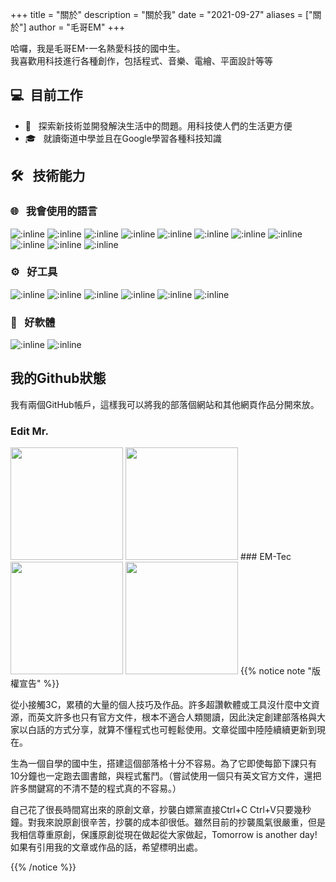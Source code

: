 +++
title = "關於"
description = "關於我"
date = "2021-09-27"
aliases = ["關於"]
author = "毛哥EM"
+++

哈囉，我是毛哥EM-一名熱愛科技的國中生。<br />
我喜歡用科技進行各種創作，包括程式、音樂、電繪、平面設計等等

## 💻 &nbsp;目前工作
- 🤔 &nbsp; 探索新技術並開發解決生活中的問題。用科技使人們的生活更方便
- 🎓 &nbsp; 就讀衛道中學並且在Google學習各種科技知識

## 🛠 &nbsp; 技術能力
### 🌐 &nbsp; 我會使用的語言
  ![:inline](https://img.shields.io/badge/-HTML-333333?style=flat&logo=HTML5)
  ![:inline](https://img.shields.io/badge/-CSS-333333?style=flat&logo=CSS3&logoColor=1572B6)
  ![:inline](https://img.shields.io/badge/-JavaScript-333333?style=flat&logo=javascript)
  ![:inline](https://img.shields.io/badge/-Node.js-333333?style=flat&logo=node.js)
  ![:inline](https://img.shields.io/badge/-ReactTypeScript-333333?style=flat&logo=typescript)
  ![:inline](https://img.shields.io/badge/-Discord.js-333333?style=flat&logo=discord.js)
  ![:inline](https://img.shields.io/badge/-PHP-333333?style=flat&logo=php)
  ![:inline](https://img.shields.io/badge/-C++-333333?style=flat&logo=C)
  ![:inline](https://img.shields.io/badge/-C%23-333333?style=flat&logo=c#)
  ![:inline](https://img.shields.io/badge/-Markdown-333333?style=flat&logo=markdown)
  ![:inline](https://img.shields.io/badge/-Go-333333?style=flat&logo=go)
### ⚙️ &nbsp; 好工具
  ![:inline](https://img.shields.io/badge/-Git-333333?style=flat&logo=git)
  ![:inline](https://img.shields.io/badge/-GitHub-333333?style=flat&logo=github)
  ![:inline](https://img.shields.io/badge/-Heroku-333333?style=flat&logo=heroku)
  ![:inline](https://img.shields.io/badge/-Google_Cloud_Platform-333333?style=flat&logo=google-cloud)
  ![:inline](https://img.shields.io/badge/-WordPress-333333?style=flat&logo=wordpress)
  ![:inline](https://img.shields.io/badge/-Termux-333333?style=flat&logo=termux)
### 🔧 &nbsp; 好軟體
  ![:inline](https://img.shields.io/badge/-Visual%20Studio%20Code-333333?style=flat&logo=visual-studio-code&logoColor=007ACC)
  ![:inline](https://img.shields.io/badge/-Sublime%20Text-333333?style=flat&logo=sublime-text)

## 我的Github狀態
我有兩個GitHub帳戶，這樣我可以將我的部落個網站和其他網頁作品分開來放。
### Edit Mr.
  <img height="180em" src="https://github-readme-stats.vercel.app/api?username=Edit-Mr&show_icons=true&theme=radical" />
  <img height="180em" src="https://github-readme-stats-eight-theta.vercel.app/api/top-langs/?username=Edit-Mr&theme=radical&layout=compact&exclude_lang=java+r" />
### EM-Tec
  <img height="180em" src="https://github-readme-stats.vercel.app/api?username=EM-Tec&show_icons=true&theme=radical" />
  <img height="180em" src="https://github-readme-stats-eight-theta.vercel.app/api/top-langs/?username=EM-Tec&theme=radical&layout=compact&exclude_lang=java+r" />
{{% notice note "版權宣告" %}}

從小接觸3C，累積的大量的個人技巧及作品。許多超讚軟體或工具沒什麼中文資源，而英文許多也只有官方文件，根本不適合人類閱讀，因此決定創建部落格與大家以白話的方式分享，就算不懂程式也可輕鬆使用。文章從國中陸陸續續更新到現在。

生為一個自學的國中生，搭建這個部落格十分不容易。為了它即使每節下課只有10分鐘也一定跑去圖書館，與程式奮鬥。（嘗試使用一個只有英文官方文件，還把許多關鍵寫的不清不楚的程式真的不容易。）

自己花了很長時間寫出來的原創文章，抄襲白嫖黨直接Ctrl+C Ctrl+V只要幾秒鐘。對我來說原創很辛苦，抄襲的成本卻很低。雖然目前的抄襲風氣很嚴重，但是我相信尊重原創，保護原創從現在做起從大家做起，Tomorrow is another day! 如果有引用我的文章或作品的話，希望標明出處。

{{% /notice %}}
